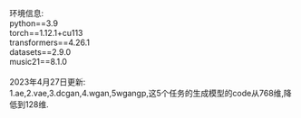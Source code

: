 环境信息:
<br>
python==3.9
<br>
torch==1.12.1+cu113
<br>
transformers==4.26.1
<br>
datasets==2.9.0
<br>
music21==8.1.0
<br><br>
2023年4月27日更新:
<br>
1.ae,2.vae,3.dcgan,4.wgan,5wgangp,这5个任务的生成模型的code从768维,降低到128维.
